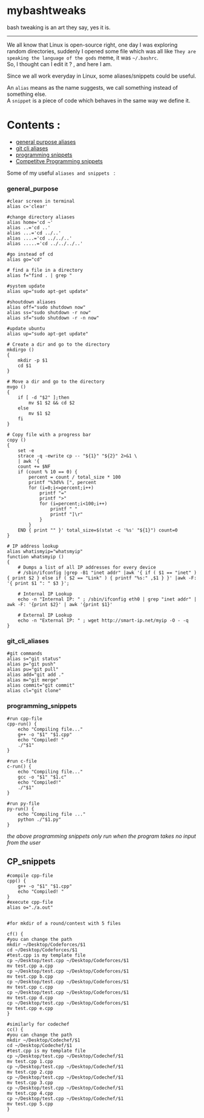 # mybashtweaks
bash tweaking is an art they say, yes it is. 

---

We all know that Linux is open-source right, one day I was exploring random directories, suddenly I opened some file which was all like `They are speaking the language of the gods` meme, it was `~/.bashrc`.  
So, I thought can I edit it ? , and here I am.  


Since we all work everyday in Linux, some aliases/snippets could be useful.  

An `alias` means as the name suggests, we call something instead of something else.  
A `snippet` is a piece of code which behaves in the same way we define it.  

# Contents : 

- [general purpose aliases](#general_purpose)
- [git cli aliases](#git_cli_aliases)
- [programming snippets](#programming_snippets)
- [Competitve Programming snippets](#CP_snippets)

Some of my useful `aliases and snippets `  :  

### general_purpose

```shell
#clear screen in terminal
alias c='clear'
```
```shell
#change directory aliases
alias home='cd ~'
alias ..='cd ..'
alias ...='cd ../..'
alias ....='cd ../../..'
alias .....='cd ../../../..'
```

```shell
#go instead of cd
alias go="cd"
```

```shell
# find a file in a directory
alias f="find . | grep "
```

```shell
#system update
alias up="sudo apt-get update"
```

```shell
#shoutdown aliases
alias off="sudo shutdown now"
alias ss="sudo shutdown -r now"
alias sf="sudo shutdown -r -n now"
```

```shell
#update ubuntu
alias up="sudo apt-get update"
```

```shell
# Create a dir and go to the directory
mkdirgo ()
{
	mkdir -p $1
	cd $1
}
```

```shell
# Move a dir and go to the directory
mvgo ()
{
	if [ -d "$2" ];then
		mv $1 $2 && cd $2
	else
		mv $1 $2
	fi
}
```

```shell
# Copy file with a progress bar
copy ()
{
	set -e
	strace -q -ewrite cp -- "${1}" "${2}" 2>&1 \
	| awk '{
	count += $NF
	if (count % 10 == 0) {
		percent = count / total_size * 100
		printf "%3d%% [", percent
		for (i=0;i<=percent;i++)
			printf "="
			printf ">"
			for (i=percent;i<100;i++)
				printf " "
				printf "]\r"
			}
		}
	END { print "" }' total_size=$(stat -c '%s' "${1}") count=0
}
```
```shell
# IP address lookup
alias whatismyip="whatsmyip"
function whatsmyip ()
{
	# Dumps a list of all IP addresses for every device
	# /sbin/ifconfig |grep -B1 "inet addr" |awk '{ if ( $1 == "inet" ) { print $2 } else if ( $2 == "Link" ) { printf "%s:" ,$1 } }' |awk -F: '{ print $1 ": " $3 }';

	# Internal IP Lookup
	echo -n "Internal IP: " ; /sbin/ifconfig eth0 | grep "inet addr" | awk -F: '{print $2}' | awk '{print $1}'

	# External IP Lookup
	echo -n "External IP: " ; wget http://smart-ip.net/myip -O - -q
}
```
### git_cli_aliases

```shell
#git commands
alias s="git status"
alias p="git push"
alias pu="git pull"
alias add="git add ."
alias m="git merge"
alias commit="git commit"
alias cl="git clone"
```

### programming_snippets

```shell
#run cpp-file
cpp-run() {
    echo "Compiling file..."
    g++ -o "$1" "$1.cpp"
    echo "Compiled! "
    ./"$1"
}
```
```shell
#run c-file
c-run() {
    echo "Compiling file..."
    gcc -o "$1" "$1.c"
    echo "Compiled!"
    ./"$1"
}
```
```shell
#run py-file
py-run() {
    echo "Compiling file ..."
    python ./"$1.py"
}
```

*the above programming snippets only run when the program takes no input from the user*

## CP_snippets

```shell
#compile cpp-file
cpp() {
    g++ -o "$1" "$1.cpp"
    echo "Compiled! "
}
#execute cpp-file
alias o="./a.out"
```
```shell

#for mkdir of a round/contest with 5 files

cf() {
#you can change the path
mkdir ~/Desktop/Codeforces/$1
cd ~/Desktop/Codeforces/$1
#test.cpp is my template file
cp ~/Desktop/test.cpp ~/Desktop/Codeforces/$1 
mv test.cpp a.cpp
cp ~/Desktop/test.cpp ~/Desktop/Codeforces/$1 
mv test.cpp b.cpp
cp ~/Desktop/test.cpp ~/Desktop/Codeforces/$1 
mv test.cpp c.cpp
cp ~/Desktop/test.cpp ~/Desktop/Codeforces/$1 
mv test.cpp d.cpp
cp ~/Desktop/test.cpp ~/Desktop/Codeforces/$1 
mv test.cpp e.cpp
}
```
```shell
#similarly for codechef
cc() {
#you can change the path
mkdir ~/Desktop/Codechef/$1
cd ~/Desktop/Codechef/$1
#test.cpp is my template file
cp ~/Desktop/test.cpp ~/Desktop/Codechef/$1 
mv test.cpp 1.cpp
cp ~/Desktop/test.cpp ~/Desktop/Codechef/$1 
mv test.cpp 2.cpp
cp ~/Desktop/test.cpp ~/Desktop/Codechef/$1 
mv test.cpp 3.cpp
cp ~/Desktop/test.cpp ~/Desktop/Codechef/$1 
mv test.cpp 4.cpp
cp ~/Desktop/test.cpp ~/Desktop/Codechef/$1 
mv test.cpp 5.cpp
}
```
